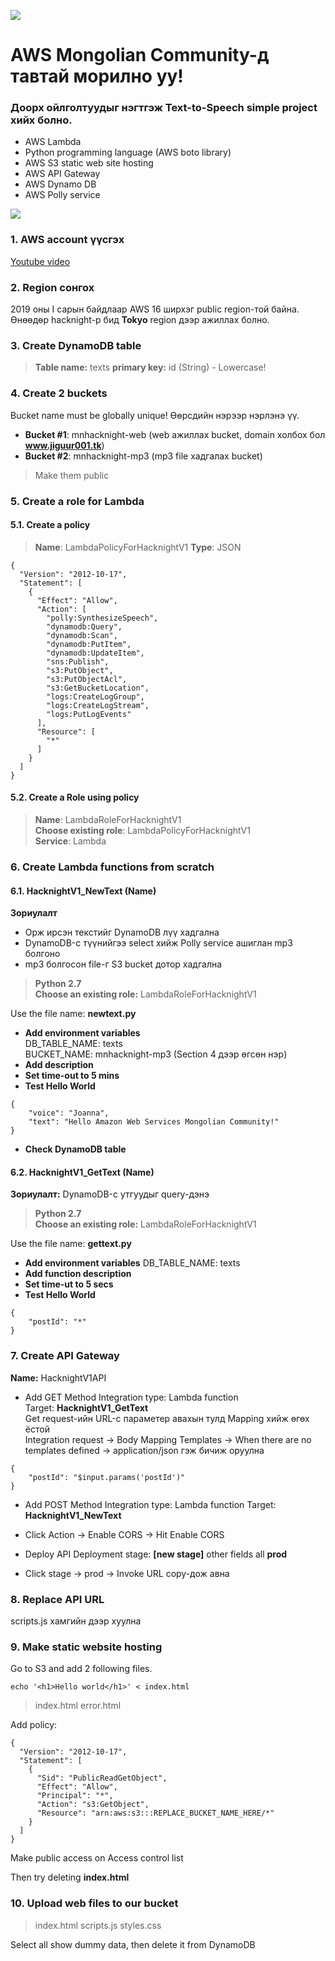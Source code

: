 ![](https://s3-ap-southeast-1.amazonaws.com/fibo-resources/hacknight1.jpg)

# AWS Mongolian Community-д тавтай морилно уу!
### Доорх ойлголтуудыг нэгтгэж Text-to-Speech simple project хийх болно.
- AWS Lambda
- Python programming language (AWS boto library)
- AWS S3 static web site hosting
- AWS API Gateway
- AWS Dynamo DB
- AWS Polly service

![](https://s3-ap-southeast-1.amazonaws.com/fibo-resources/hacknight1-topology.jpg)

### 1. AWS account үүсгэх

[Youtube video](https://www.youtube.com/watch?v=dfbc1SoWRD0&fbclid=IwAR1FGuNsbnGQHd2CXZScfcusx_PGIz8Sy21nIYzEAD-7Z7JRKe2exhYFYUs)

### 2. Region сонгох
2019 оны I сарын байдлаар AWS 16 ширхэг public region-той байна. Өнөөдөр hacknight-р бид **Tokyo** region дээр ажиллах болно.  

### 3. Create DynamoDB table
>**Table name:** texts
**primary key:** id (String) - Lowercase!

### 4. Create 2 buckets
Bucket name must be globally unique!
Өөрсдийн нэрээр нэрлэнэ үү.
- **Bucket #1**: mnhacknight-web  (web ажиллах bucket, domain холбох бол  **www.jiguur001.tk**)
- **Bucket #2**: mnhacknight-mp3  (mp3 file хадгалах bucket)

>Make them public

### 5. Create a role for Lambda
#### 5.1. Create a policy
>**Name**: LambdaPolicyForHacknightV1
**Type**: JSON
```
{
  "Version": "2012-10-17",
  "Statement": [
    {
      "Effect": "Allow",
      "Action": [
        "polly:SynthesizeSpeech",
        "dynamodb:Query",
        "dynamodb:Scan",
        "dynamodb:PutItem",
        "dynamodb:UpdateItem",
        "sns:Publish",
        "s3:PutObject",
        "s3:PutObjectAcl",
        "s3:GetBucketLocation",
        "logs:CreateLogGroup",
        "logs:CreateLogStream",
        "logs:PutLogEvents"
      ],
      "Resource": [
        "*"
      ]
    }
  ]
}
```

#### 5.2. Create a Role using policy
>**Name**: LambdaRoleForHacknightV1  
**Choose existing role**: LambdaPolicyForHacknightV1  
**Service**: Lambda

### 6. Create Lambda functions from scratch
#### 6.1. HacknightV1_NewText (Name)
**Зориулалт**
- Орж ирсэн текстийг DynamoDB лүү хадгална
- DynamoDB-с түүнийгээ select хийж Polly service ашиглан mp3 болгоно
- mp3 болгосон file-г S3 bucket дотор хадгална

>**Python 2.7**  
**Choose an existing role:** LambdaRoleForHacknightV1

Use the file name: **newtext.py**

- **Add environment variables**  
DB_TABLE_NAME: texts  
BUCKET_NAME: mnhacknight-mp3 (Section 4 дээр өгсөн нэр)
- **Add description**
- **Set time-out to 5 mins**
- **Test Hello World**
```
{
    "voice": "Joanna",
    "text": "Hello Amazon Web Services Mongolian Community!"
}
```
- **Check DynamoDB table**

#### 6.2. HacknightV1_GetText (Name)
**Зориулалт:** DynamoDB-с утгуудыг query-дэнэ

>**Python 2.7**  
**Choose an existing role:** LambdaRoleForHacknightV1

Use the file name: **gettext.py**

- **Add environment variables**
DB_TABLE_NAME: texts
- **Add function description**
- **Set time-ut to 5 secs**
- **Test Hello World**
```
{
 	"postId": "*"
}
```

### 7. Create API Gateway
**Name:** HacknightV1API

- Add GET Method
Integration type: Lambda function  
Target: **HacknightV1_GetText**  
Get request-ийн URL-с параметер авахын тулд Mapping хийж өгөх ёстой  
Integration request -> Body Mapping Templates -> When there are no templates defined -> application/json гэж бичиж оруулна
```
{
    "postId": "$input.params('postId')"
}
```

- Add POST Method
Integration type: Lambda function 
Target: **HacknightV1_NewText**

- Click Action -> Enable CORS -> Hit Enable CORS
- Deploy API 
Deployment stage: **[new stage]**
other fields all **prod**
- Click stage -> prod -> Invoke URL copy-дож авна

### 8. Replace API URL
scripts.js хамгийн дээр хуулна
### 9. Make static website hosting
Go to S3 and add 2 following files.
```
echo '<h1>Hello world</h1>' < index.html
```
>index.html
error.html

Add policy:
```
{
  "Version": "2012-10-17",
  "Statement": [
    {
      "Sid": "PublicReadGetObject",
      "Effect": "Allow",
      "Principal": "*",
      "Action": "s3:GetObject",
      "Resource": "arn:aws:s3:::REPLACE_BUCKET_NAME_HERE/*"
    }
  ]
}
```
Make public access on Access control list

Then try deleting **index.html**
### 10. Upload web files to our bucket
> index.html
scripts.js
styles.css

Select all show dummy data, then delete it from DynamoDB





